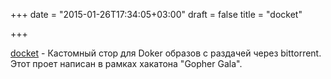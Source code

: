+++
date = "2015-01-26T17:34:05+03:00"
draft = false
title = "docket"

+++

<p><a href="https://github.com/netvarun/docket">docket</a>&nbsp;- Кастомный стор для Doker образов с раздачей через bittorrent. Этот проет написан в рамках хакатона &quot;Gopher Gala&quot;.</p>

